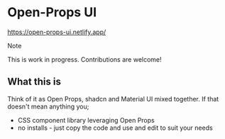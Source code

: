 # Open-Props UI
https://open-props-ui.netlify.app/

> [!NOTE]
> This is work in progress. Contributions are welcome!

## What this is
Think of it as Open Props, shadcn and Material UI mixed together. If that doesn't mean anything you;

- CSS component library leveraging Open Props
- no installs - just copy the code and use and edit to suit your needs



